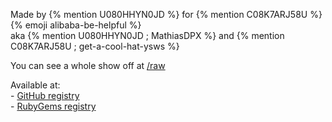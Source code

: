 ---
---

<title>Jekyll-HackClub</title>
<link rel="shortcut icon" type="image/x-icon" href="{{ '/assets/favicon.ico' | relative_url }}">
<link rel="stylesheet" href="./assets/styles.css">

Made by {% mention U080HHYN0JD %} for {% mention C08K7ARJ58U %} {% emoji alibaba-be-helpful %}<br>
aka {% mention U080HHYN0JD ; MathiasDPX %} and {% mention C08K7ARJ58U ; get-a-cool-hat-ysws %}

You can see a whole show off at [/raw](./raw)

Available at:
<br>\- [GitHub registry](https://github.com/MathiasDPX/jekyll-hackclub/pkgs/rubygems/jekyll-hackclub)
<br>\- [RubyGems registry](https://rubygems.org/gems/jekyll-hackclub)